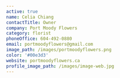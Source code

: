 ```yaml
---
active: true
name: Celia Chiang
contactTitle: Owner
company: Port Moody Flowers
category: florist
phoneOffice: 604-492-0880
email: portmoodyflowers@gmail.com
image_path: /images/portmoodyflowers.png
color: '#00e3d3'
website: portmoodyflowers.ca
profile_image_path: /images/image-web.jpg
---
```



